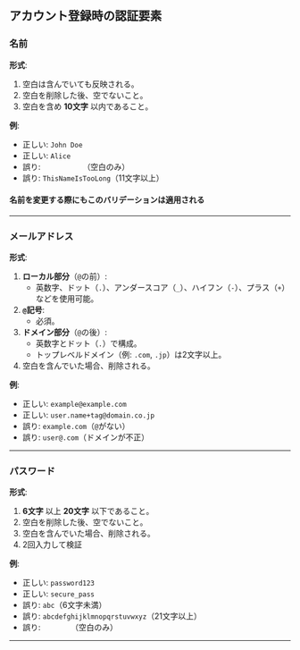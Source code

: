 ## アカウント登録時の認証要素
### 名前

**形式**:
1. 空白は含んでいても反映される。
2. 空白を削除した後、空でないこと。
3. 空白を含め **10文字** 以内であること。

**例**:
- 正しい: `John Doe`
- 正しい: `Alice`
- 誤り: `          `（空白のみ）
- 誤り: `ThisNameIsTooLong`（11文字以上）

#### 名前を変更する際にもこのバリデーションは適用される

---

### メールアドレス

**形式**:
1. **ローカル部分**（`@`の前）:
    - 英数字、ドット（`.`）、アンダースコア（`_`）、ハイフン（`-`）、プラス（`+`）などを使用可能。
2. **`@`記号**:
    - 必須。
3. **ドメイン部分**（`@`の後）:
    - 英数字とドット（`.`）で構成。
    - トップレベルドメイン（例: `.com`, `.jp`）は2文字以上。
4. 空白を含んでいた場合、削除される。

**例**:
- 正しい: `example@example.com`
- 正しい: `user.name+tag@domain.co.jp`
- 誤り: `example.com`（`@`がない）
- 誤り: `user@.com`（ドメインが不正）

---

### パスワード

**形式**:
1. **6文字** 以上 **20文字** 以下であること。
2. 空白を削除した後、空でないこと。
3. 空白を含んでいた場合、削除される。
4. 2回入力して検証

**例**:
- 正しい: `password123`
- 正しい: `secure_pass`
- 誤り: `abc`（6文字未満）
- 誤り: `abcdefghijklmnopqrstuvwxyz`（21文字以上）
- 誤り: `       `（空白のみ）

---
